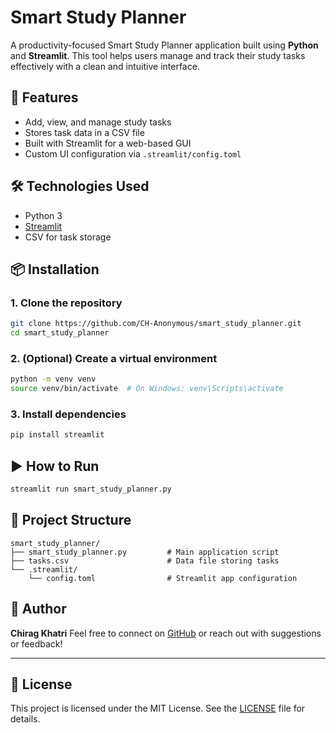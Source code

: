 # Smart Study Planner

A productivity-focused Smart Study Planner application built using **Python** and **Streamlit**. This tool helps users manage and track their study tasks effectively with a clean and intuitive interface.

## 🚀 Features

- Add, view, and manage study tasks
- Stores task data in a CSV file
- Built with Streamlit for a web-based GUI
- Custom UI configuration via `.streamlit/config.toml`

## 🛠️ Technologies Used

- Python 3
- [Streamlit](https://streamlit.io/)
- CSV for task storage

## 📦 Installation

### 1. Clone the repository

```bash
git clone https://github.com/CH-Anonymous/smart_study_planner.git
cd smart_study_planner
````

### 2. (Optional) Create a virtual environment

```bash
python -m venv venv
source venv/bin/activate  # On Windows: venv\Scripts\activate
```

### 3. Install dependencies

```bash
pip install streamlit
```

## ▶️ How to Run

```bash
streamlit run smart_study_planner.py
```

## 📁 Project Structure

```
smart_study_planner/
├── smart_study_planner.py         # Main application script
├── tasks.csv                      # Data file storing tasks
└── .streamlit/
    └── config.toml                # Streamlit app configuration
```

## 🙋 Author

**Chirag Khatri**
Feel free to connect on [GitHub](https://github.com/yourusername) or reach out with suggestions or feedback!

---

## 📝 License

This project is licensed under the MIT License. See the [LICENSE](LICENSE) file for details.
